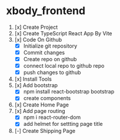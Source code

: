 # xbody_frontend
1.  [x] Create Project
2.  [x] Create TypeScript React App By Vite
3.  [x] Code On Github
    - [x] Initialize git repository
    - [x] Commit changes
    - [x] Create repo on github
    - [x] connect local repo to github repo
    - [x] push changes to github
4.  [x] Install Tools
5.  [x] Add bootstrap
    - [x] npm install react-bootstrap bootstrap
    - [x] create components
6.  [x] Create Home Page
7.  [x] Add page routing
    - [x] npm i react-router-dom
    - [x] add helmet for settting page title
8.  [-] Create Shipping Page
